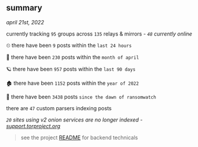 
## summary
_april 21st, 2022_

currently tracking `95` groups across `135` relays & mirrors - _`48` currently online_

⏲ there have been `9` posts within the `last 24 hours`

🦈 there have been `230` posts within the `month of april`

🪐 there have been `957` posts within the `last 90 days`

🏚 there have been `1152` posts within the `year of 2022`

🦕 there have been `3438` posts `since the dawn of ransomwatch`

there are `47` custom parsers indexing posts

_`20` sites using v2 onion services are no longer indexed - [support.torproject.org](https://support.torproject.org/onionservices/v2-deprecation/)_

> see the project [README](https://github.com/thetanz/ransomwatch#ransomwatch--) for backend technicals
